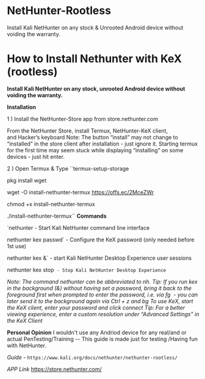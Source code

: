# NetHunter-Rootless
Install Kali NetHunter on any stock &amp; Unrooted Android device without voiding the warranty.

<h1> How to Install Nethunter with KeX (rootless) </h1> 

__Install Kali NetHunter on any stock, unrooted Android device without voiding the warranty.__

**Installation**

1 ) 
Install the NetHunter-Store app from store.nethunter.com

From the NetHunter Store, install Termux, NetHunter-KeX client, and Hacker’s keyboard Note: The button “install” may not change to “installed” in the store client after installation - just ignore it. Starting termux for the first time may seem stuck while displaying “installing” on some devices - just hit enter.

2 ) 
Open Termux & Type 
``termux-setup-storage

pkg install wget

wget -O install-nethunter-termux https://offs.ec/2MceZWr

chmod +x install-nethunter-termux

./install-nethunter-termux``
__Commands__

`nethunter - Start Kali NetHunter command line interface

nethunter kex passwd` - Configure the KeX password (only needed before 1st use)

nethunter kex &` - start Kali NetHunter Desktop Experience user sessions

nethunter kex stop` - Stop Kali NetHunter Desktop Experience`

*Note: The command nethunter can be abbreviated to nh. Tip: If you run kex in the background (&) without having set a password, bring it back to the foreground first when prompted to enter the password, i.e. via fg <job id> - you can later send it to the background again via Ctrl + z and bg <job id>
To use KeX, start the KeX client, enter your password and click connect Tip: For a better viewing experience, enter a custom resolution under “Advanced Settings” in the KeX Client*

__Personal Opinion__
I wouldn't use any Andriod device for any real/and or actual PenTesting/Training -- This guide is made just for testing /Having fun with NetHunter.

*Guide* - `https://www.kali.org/docs/nethunter/nethunter-rootless/`

*APP Link* https://store.nethunter.com/
